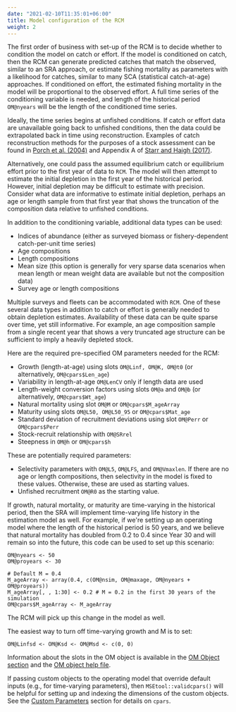 ```yaml
---
date: "2021-02-10T11:35:01+06:00"
title: Model configuration of the RCM
weight: 2
---
```


The first order of business with set-up of the RCM is to decide whether to condition the model on catch or effort. If the model is conditioned on catch, then the RCM can generate predicted catches that match the observed, similar to an SRA approach, or estimate fishing mortality as parameters with a likelihood for catches, similar to many SCA (statistical catch-at-age) approaches. If conditioned on effort, the estimated fishing mortality in the model will be proportional to the observed effort. A full time series of the conditioning variable is needed, and length of the historical period `OM@nyears` will be the length of the conditioned time series.

Ideally, the time series begins at unfished conditions. If catch or effort data are unavailable going back to unfished conditions, then the data could be extrapolated back in time using reconstruction. Examples of catch reconstruction methods for the purposes of a stock assessment can be found in [Porch et al. (2004)](http://sedarweb.org/docs/wpapers/SEDAR7-AW-22.pdf) and Appendix A of [Starr and Haigh (2017)](http://www.dfo-mpo.gc.ca/csas-sccs/Publications/ResDocs-DocRech/2017/2017_015-eng.html).

Alternatively, one could pass the assumed equilibrium catch or equilibrium effort prior to the first year of data to `RCM`. The model will then attempt to estimate the initial depletion in the first year of the historical period. However, initial depletion may be difficult to estimate with precision. Consider what data are informative to estimate initial depletion, perhaps an age or length sample from that first year that shows the truncation of the composition data relative to unfished conditions.

In addition to the conditioning variable, additional data types can be used:

- Indices of abundance (either as surveyed biomass or fishery-dependent catch-per-unit time series)
- Age compositions
- Length compositions
- Mean size (this option is generally for very sparse data scenarios when mean length or mean weight data are available but not the composition data)
- Survey age or length compositions

Multiple surveys and fleets can be accommodated with `RCM`. One of these several data types in addition to catch or effort is generally needed to obtain depletion estimates. Availability of these data can be quite sparse over time, yet still informative. For example, an age composition sample from a single recent year that shows a very truncated age structure can be sufficient to imply a heavily depleted stock.

Here are the required pre-specified OM parameters needed for the RCM:

- Growth (length-at-age) using slots `OM@Linf, OM@K, OM@t0` (or alternatively, `OM@cpars$Len_age`)
- Variability in length-at-age `OM@LenCV` only if length data are used
- Length-weight conversion factors using slots `OM@a` and `OM@b` (or alternatively, `OM@cpars$Wt_age`)
- Natural mortality using slot `OM@M` or `OM@cpars$M_ageArray`
- Maturity using slots `OM@L50, OM@L50_95` or `OM@cpars$Mat_age`
- Standard deviation of recruitment deviations using slot `OM@Perr` or `OM@cpars$Perr`
- Stock-recruit relationship with `OM@SRrel`
- Steepness in `OM@h` or `OM@cpars$h`

These are potentially required parameters:
- Selectivity parameters with `OM@L5`, `OM@LFS`, and `OM@Vmaxlen`. If there are no age or length compositions, then selectivity in the model is fixed to these values. Otherwise, these are used as starting values.
- Unfished recruitment `OM@R0` as the starting value.

If growth, natural mortality, or maturity are time-varying in the historical period, then the SRA will implement time-varying life history in the estimation model as well. For example, if we're setting up an operating model where the length of the historical period is 50 years, and we believe that natural mortality has doubled from 0.2 to 0.4 since Year 30 and will remain so into the future, this code can be used to set up this scenario:

```{r, eval = FALSE}
OM@nyears <- 50
OM@proyears <- 30

# Default M = 0.4
M_ageArray <- array(0.4, c(OM@nsim, OM@maxage, OM@nyears + OM@proyears))
M_ageArray[, , 1:30] <- 0.2 # M = 0.2 in the first 30 years of the simulation
OM@cpars$M_ageArray <- M_ageArray
```

The RCM will pick up this change in the model as well.

The easiest way to turn off time-varying growth and M is to set:

```{r, eval = FALSE}
OM@Linfsd <- OM@Ksd <- OM@Msd <- c(0, 0)
```

Information about the slots in the OM object is available in the [OM Object section](/object-OM) and the [OM object help file](https://msetool.openmse.com/reference/OM-class.html).

If passing custom objects to the operating model that override default inputs (e.g., for time-varying parameters), then `MSEtool::validcpars()` will be helpful for setting up and indexing the dimensions of the custom objects. See the [Custom Parameters](/features-custom-parameters) section for details on `cpars`.
